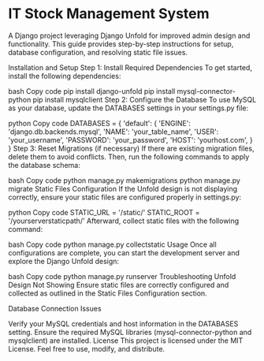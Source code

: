 <h1>IT Stock Management System</h1>
A Django project leveraging Django Unfold for improved admin design and functionality. This guide provides step-by-step instructions for setup, database configuration, and resolving static file issues.

Installation and Setup
Step 1: Install Required Dependencies
To get started, install the following dependencies:

bash
Copy code
pip install django-unfold
pip install mysql-connector-python
pip install mysqlclient
Step 2: Configure the Database
To use MySQL as your database, update the DATABASES settings in your settings.py file:

python
Copy code
DATABASES = {
    'default': {
        'ENGINE': 'django.db.backends.mysql',
        'NAME': 'your_table_name',
        'USER': 'your_username',
        'PASSWORD': 'your_password',
        'HOST': 'yourhost.com',
    }
}
Step 3: Reset Migrations (if necessary)
If there are existing migration files, delete them to avoid conflicts. Then, run the following commands to apply the database schema:

bash
Copy code
python manage.py makemigrations
python manage.py migrate
Static Files Configuration
If the Unfold design is not displaying correctly, ensure your static files are configured properly in settings.py:

python
Copy code
STATIC_URL = '/static/'
STATIC_ROOT = '/yourserverstaticpath/'
Afterward, collect static files with the following command:

bash
Copy code
python manage.py collectstatic
Usage
Once all configurations are complete, you can start the development server and explore the Django Unfold design:

bash
Copy code
python manage.py runserver
Troubleshooting
Unfold Design Not Showing
Ensure static files are correctly configured and collected as outlined in the Static Files Configuration section.

Database Connection Issues

Verify your MySQL credentials and host information in the DATABASES setting.
Ensure the required MySQL libraries (mysql-connector-python and mysqlclient) are installed.
License
This project is licensed under the MIT License. Feel free to use, modify, and distribute.
